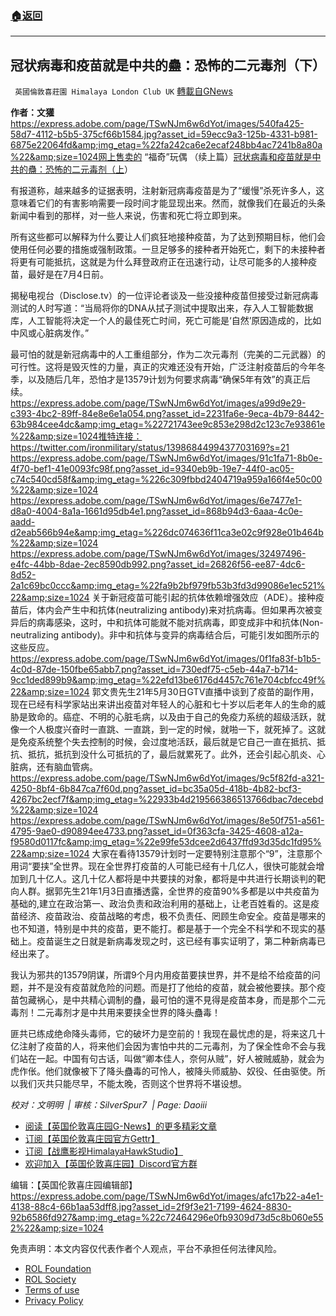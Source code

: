 ###  [:house:返回](README.md)
---


## 冠状病毒和疫苗就是中共的蠱：恐怖的二元毒剂（下）
` 英國倫敦喜莊園 Himalaya London Club UK` [轉載自GNews](https://gnews.org/zh-hans/2668785/)

**作者：文獾**
 https://express.adobe.com/page/TSwNJm6w6dYot/images/540fa425-58d7-4112-b5b5-375cf66b1584.jpg?asset_id=59ecc9a3-125b-4331-b981-6875e22064fd&amp;img_etag=%22fa242ca6e2ecaf248bb4ac7241b8a80a%22&amp;size=1024网上售卖的 “福奇”玩偶 
（续上篇）[冠状病毒和疫苗就是中共的蠱：恐怖的二元毒剂（上](https://gnews.org/zh-hans/2668769/)）
 
有报道称，越来越多的证据表明，注射新冠病毒疫苗是为了“缓慢”杀死许多人，这意味着它们的有害影响需要一段时间才能显现出来。然而，就像我们在最近的头条新闻中看到的那样，对一些人来说，伤害和死亡将立即到来。
 
所有这些都可以解释为什么要让人们疯狂地接种疫苗，为了达到预期目标，他们会使用任何必要的措施或强制政策。一旦足够多的接种者开始死亡，剩下的未接种者将更有可能抵抗，这就是为什么拜登政府正在迅速行动，让尽可能多的人接种疫苗，最好是在7月4日前。
 
揭秘电视台（Disclose.tv）的一位评论者谈及一些没接种疫苗但接受过新冠病毒测试的人时写道：“当局将你的DNA从拭子测试中提取出来，存入人工智能数据库，人工智能将决定一个人的最佳死亡时间，死亡可能是‘自然’原因造成的，比如中风或心脏病发作。”
 
最可怕的就是新冠病毒中的人工重组部分，作为二次元毒剂（完美的二元武器）的可行性。这将是毁灭性的力量，真正的灾难还没有开始，广泛注射疫苗后的今年冬季，以及随后几年，恐怕才是13579计划为何要求病毒“确保5年有效”的真正后续。
 https://express.adobe.com/page/TSwNJm6w6dYot/images/a99d9e29-c393-4bc2-89ff-84e8e6e1a054.png?asset_id=2231fa6e-9eca-4b79-8442-63b984cee4dc&amp;img_etag=%22721743ee9c853e298d2c123c7e93861e%22&amp;size=1024推特连接：https://twitter.com/ironmilitary/status/1398684499437703169?s=21 https://express.adobe.com/page/TSwNJm6w6dYot/images/91c1fa71-8b0e-4f70-bef1-41e0093fc98f.png?asset_id=9340eb9b-19e7-44f0-ac05-c74c540cd58f&amp;img_etag=%226c309fbbd2404719a959a166f4e50c00%22&amp;size=1024 https://express.adobe.com/page/TSwNJm6w6dYot/images/6e7477e1-d8a0-4004-8a1a-1661d95db4e1.png?asset_id=868b94d3-6aaa-4c0e-aadd-d2eab566b94e&amp;img_etag=%226dc074636f11ca3e02c9f928e01b464b%22&amp;size=1024 https://express.adobe.com/page/TSwNJm6w6dYot/images/32497496-e4fc-44bb-8dae-2ec8590db992.png?asset_id=26826f56-ee87-4dc6-8d52-2a1c69bc0ccc&amp;img_etag=%22fa9b2bf979fb53b3fd3d99086e1ec521%22&amp;size=1024 
关于新冠疫苗可能引起的抗体依赖增强效应（ADE）。接种疫苗后，体内会产生中和抗体(neutralizing antibody)来对抗病毒。但如果再次被变异后的病毒感染，这时，中和抗体可能就不能对抗病毒，即变成非中和抗体(Non-neutralizing antibody)。非中和抗体与变异的病毒结合后，可能引发如图所示的这些反应。
 https://express.adobe.com/page/TSwNJm6w6dYot/images/0f1fa83f-b1b5-4c0d-87de-150fbe65abb7.png?asset_id=730edf75-c5eb-44a7-b714-9cc1ded899b9&amp;img_etag=%22efd13be6176d4457c761e704cbfcc49f%22&amp;size=1024 
郭文贵先生21年5月30日GTV直播中谈到了疫苗的副作用，现在已经有科学家站出来讲出疫苗对年轻人的心脏和七十岁以后老年人的生命的威胁是致命的。癌症、不明的心脏毛病，以及由于自己的免疫力系统的超级活跃，就像一个人极度兴奋时一直跳、一直跳，到一定的时候，就啪一下，就死掉了。这就是免疫系统整个失去控制的时候，会过度地活跃，最后就是它自己一直在抵抗、抵抗、抵抗，抵抗到没什么可抵抗的了，最后就累死了。此外，还会引起心肌炎、心脏病，还有脑血管病。
 https://express.adobe.com/page/TSwNJm6w6dYot/images/9c5f82fd-a321-4250-8bf4-6b847ca7f60d.png?asset_id=bc35a05d-418b-4b82-bcf3-4267bc2ecf7f&amp;img_etag=%22933b4d219566386513766dbac7decebd%22&amp;size=1024 https://express.adobe.com/page/TSwNJm6w6dYot/images/8e50f751-a561-4795-9ae0-d90894ee4733.png?asset_id=0f363cfa-3425-4608-a12a-f9580d0117fc&amp;img_etag=%22e99fe53dcee2d6437ffd93d35dc1fd95%22&amp;size=1024 
大家在看待13579计划时一定要特别注意那个“9”，注意那个用词“要挟”全世界。现在全世界打疫苗的人可能已经有十几亿人，很快可能就会增加到几十亿人。这几十亿人都将是中共要挟的对象，都将是中共进行长期谈判的靶向人群。据郭先生21年1月3日直播透露，全世界的疫苗90%多都是以中共疫苗为基础的,建立在政治第一、政治负责和政治利用的基础上，让老百姓看的。这是疫苗经济、疫苗政治、疫苗战略的考虑，极不负责任、罔顾生命安全。疫苗是哪来的也不知道，特别是中共的疫苗，更不能打。都是基于一个完全不科学和不现实的基础上。疫苗诞生之日就是新病毒发现之时，这已经有事实证明了，第二种新病毒已经出来了。
 
我认为邪共的13579阴谋，所谓9个月内用疫苗要挟世界，并不是给不给疫苗的问题，并不是没有疫苗就危险的问题。而是打了他给的疫苗，就会被他要挟。那个疫苗包藏祸心，是中共精心调制的蠱，最可怕的還不見得是疫苗本身，而是那个二元毒剂！二元毒剂才是中共用来要挟全世界的降头蠱毒！
 
匪共已练成绝命降头毒师，它的破坏力是空前的！我现在最忧虑的是，将来这几十亿注射了疫苗的人，将来他们会因为害怕中共的二元毒剂，为了保全性命不会与我们站在一起。中国有句古话，叫做“卿本佳人，奈何从贼”，好人被贼威胁，就会为虎作伥。他们就像被下了降头蠱毒的可怜人，被降头师威胁、奴役、任由驱使。所以我们灭共只能尽早，不能太晚，否则这个世界将不堪设想。
 
*校对：文明明  | 审核：SilverSpur7  | Page: Daoiii*
 
- [阅读【英国伦敦喜庄园G-News】的更多精彩文章](https://gnews.org/zh-hans/author/himalaya_hawk/)
- [订阅【英国伦敦喜庄园官方Gettr】](https://gettr.com/user/himalayaukclub)
- [订阅【战鹰影视HimalayaHawkStudio】](https://gettr.com/user/hawk_studio)
- [欢迎加入【英国伦敦喜庄园】Discord官方群](https://discord.com/invite/VsNaHaMUsy)

编辑：【英国伦敦喜庄园编辑部】
 https://express.adobe.com/page/TSwNJm6w6dYot/images/afc17b22-a4e1-4138-88c4-66b1aa53dff8.jpg?asset_id=2f9f3e21-7199-4624-8830-92b6586fd927&amp;img_etag=%22c72464296e0fb9309d73d5c8b060e552%22&amp;size=1024 

免责声明：本文内容仅代表作者个人观点，平台不承担任何法律风险。
  
- [ROL Foundation](https://rolfoundation.org/)
- [ROL Society](https://rolsociety.org/)
- [Terms of use](https://gnews.org/terms-of-use-3/)
- [Privacy Policy](https://gnews.org/privacy-policy/)
